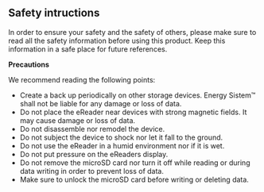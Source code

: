 ## Safety intructions

In order to ensure your safety and the safety of others, please make sure to read all the safety information before using this product. Keep this information in a safe place for future references.

**Precautions**

We recommend reading the following points:
-	Create a back up periodically on other storage devices. Energy Sistem™ shall not be liable for any damage or loss of data.
-	Do not place the eReader near devices with strong magnetic fields. It may cause damage or loss of data.
-	Do not disassemble nor remodel the device.
-	Do not subject the device to shock nor let it fall to the ground.
-	Do not use the eReader in a humid environment nor if it is wet.
-	Do not put pressure on the eReaders display.
-	Do not remove the microSD card nor turn it off while reading or during data writing in order to prevent loss of data.
-	Make sure to unlock the microSD card before writing or deleting data.

